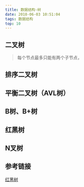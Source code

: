 ```yaml
---
title: 数据结构-树
date: 2018-06-03 10:51:04
tags: 数据结构
top: 10
---
```




## 二叉树

> 每个节点最多只能有两个子节点，

## 排序二叉树



## 平衡二叉树（AVL树）



## B树、B+树



## 红黑树



## N叉树



## 参考链接

[红黑树](https://juejin.im/post/5df4aaefe51d45581269a6d2)